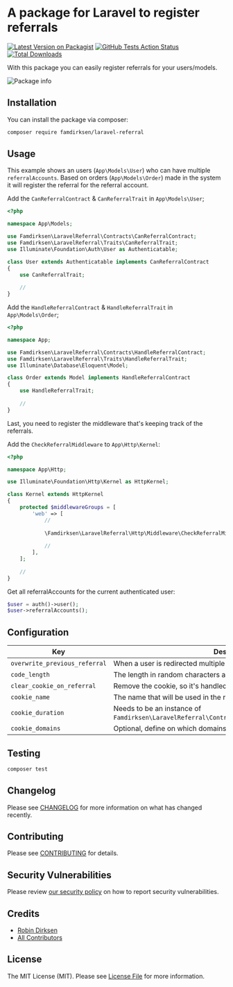 # A package for Laravel to register referrals

[![Latest Version on Packagist](https://img.shields.io/packagist/v/famdirksen/laravel-referral.svg?style=flat-square)](https://packagist.org/packages/famdirksen/laravel-referral)
[![GitHub Tests Action Status](https://img.shields.io/github/workflow/status/famdirksen/laravel-referral/Tests?label=tests)](https://github.com/famdirksen/laravel-referral/actions?query=workflow%3ATests+branch%3Amaster)
[![Total Downloads](https://img.shields.io/packagist/dt/famdirksen/laravel-referral.svg?style=flat-square)](https://packagist.org/packages/famdirksen/laravel-referral)


With this package you can easily register referrals for your users/models.

![Package info](https://banners.beyondco.de/Laravel%20Referral.png?theme=light&packageManager=composer+require&packageName=famdirksen%2Flaravel-referral&pattern=architect&style=style_1&description=Register+referrals+in+your+application+with+ease.&md=1&showWatermark=0&fontSize=100px&images=https%3A%2F%2Flaravel.com%2Fimg%2Flogomark.min.svg)

## Installation

You can install the package via composer:

```bash
composer require famdirksen/laravel-referral
```

## Usage

This example shows an users (`App\Models\User`) who can have multiple `referralAccounts`. Based on orders (`App\Models\Order`) made in the system it will register the referral for the referral account.

Add the `CanReferralContract` & `CanReferralTrait` in `App\Models\User`;
```php
<?php

namespace App\Models;

use Famdirksen\LaravelReferral\Contracts\CanReferralContract;
use Famdirksen\LaravelReferral\Traits\CanReferralTrait;
use Illuminate\Foundation\Auth\User as Authenticatable;

class User extends Authenticatable implements CanReferralContract
{
    use CanReferralTrait;
    
    //
}
```

Add the `HandleReferralContract` & `HandleReferralTrait` in `App\Models\Order`;
```php
<?php

namespace App;

use Famdirksen\LaravelReferral\Contracts\HandleReferralContract;
use Famdirksen\LaravelReferral\Traits\HandleReferralTrait;
use Illuminate\Database\Eloquent\Model;

class Order extends Model implements HandleReferralContract
{
    use HandleReferralTrait;
    
    //
}
```

Last, you need to register the middleware that's keeping track of the referrals.

Add the `CheckReferralMiddleware` to `App\Http\Kernel`:
```php
<?php

namespace App\Http;

use Illuminate\Foundation\Http\Kernel as HttpKernel;

class Kernel extends HttpKernel
{
    protected $middlewareGroups = [
        'web' => [
            //
            
            \Famdirksen\LaravelReferral\Http\Middleware\CheckReferralMiddleware::class,
            
            //
        ],
    ];
    
    //
}
```

Get all referralAccounts for the current authenticated user:
```php
$user = auth()->user();
$user->referralAccounts();
```

## Configuration

| Key | Description |
|---|---|
| `overwrite_previous_referral` | When a user is redirected multiple times, overwrite the previous referral. |
| `code_length` | The length in random characters a referral token needs to be. |
| `clear_cookie_on_referral` | Remove the cookie, so it's handled only once. |
| `cookie_name` | The name that will be used in the referral cookie registration. |
| `cookie_duration` | Needs to be an instance of `Famdirksen\LaravelReferral\Contracts\ReferralCookieDurationContract`. |
| `cookie_domains` | Optional, define on which domains a cookie needs to be set. |

## Testing

```bash
composer test
```

## Changelog

Please see [CHANGELOG](CHANGELOG.md) for more information on what has changed recently.

## Contributing

Please see [CONTRIBUTING](.github/CONTRIBUTING.md) for details.

## Security Vulnerabilities

Please review [our security policy](../../security/policy) on how to report security vulnerabilities.

## Credits

- [Robin Dirksen](https://github.com/robindirksen1)
- [All Contributors](../../contributors)

## License

The MIT License (MIT). Please see [License File](LICENSE.md) for more information.
